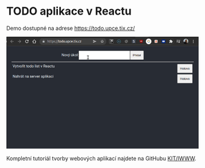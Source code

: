 # TODO aplikace v Reactu

Demo dostupné na adrese https://todo.upce.tix.cz/

![Demo](demo.gif)

Kompletní tutoriál tvorby webových aplikací najdete na GitHubu [KIT/IWWW](https://github.com/petrfilip/KIT-IWWW).